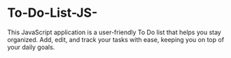 # To-Do-List-JS-
This JavaScript application is a user-friendly To Do list that helps you stay organized. Add, edit, and track your tasks with ease, keeping you on top of your daily goals. 
